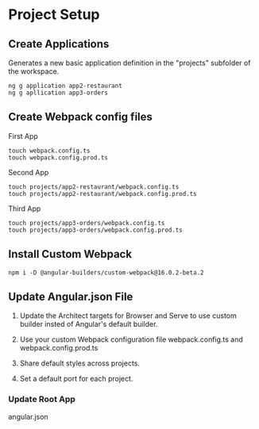 # Project Setup

## Create Applications
Generates a new basic application definition in the "projects" subfolder of the workspace.
```
ng g application app2-restaurant
ng g apllication app3-orders
```

## Create Webpack config files

First App
```
touch webpack.config.ts
touch webpack.config.prod.ts
```

Second App
```
touch projects/app2-restaurant/webpack.config.ts
touch projects/app2-restaurant/webpack.config.prod.ts
```

Third App
```
touch projects/app3-orders/webpack.config.ts
touch projects/app3-orders/webpack.config.prod.ts
```

## Install Custom Webpack

```
npm i -D @angular-builders/custom-webpack@16.0.2-beta.2
```

## Update Angular.json File

1. Update the Architect targets for Browser and Serve to use custom builder insted of Angular's default builder.

2. Use your custom Webpack configuration file webpack.config.ts and webpack.config.prod.ts

3. Share default styles across projects.

4. Set a default port for each project.

### Update Root App

angular.json